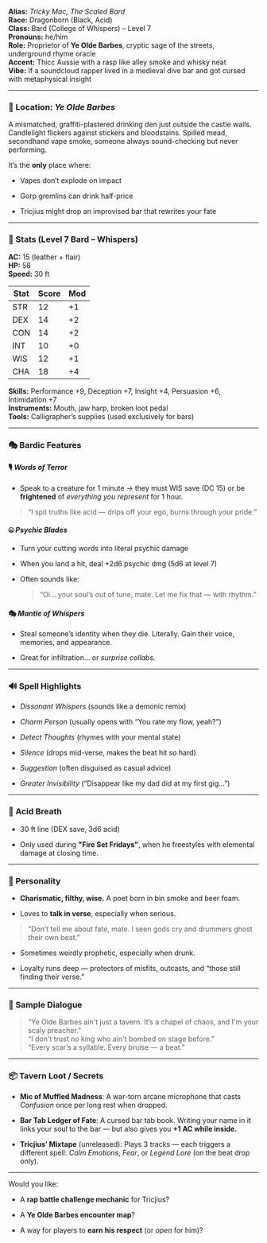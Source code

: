 

**Alias:** _Tricky Mac, The Scaled Bard_  
**Race:** Dragonborn (Black, Acid)  
**Class:** Bard (College of Whispers) – Level 7  
**Pronouns:** he/him  
**Role:** Proprietor of **Ye Olde Barbes**, cryptic sage of the streets, underground rhyme oracle  
**Accent:** Thicc Aussie with a rasp like alley smoke and whisky neat  
**Vibe:** If a soundcloud rapper lived in a medieval dive bar and got cursed with metaphysical insight

---

### 🍻 Location: _Ye Olde Barbes_

A mismatched, graffiti-plastered drinking den just outside the castle walls. Candlelight flickers against stickers and bloodstains. Spilled mead, secondhand vape smoke, someone always sound-checking but never performing.

It’s the **only** place where:

- Vapes don’t explode on impact
    
- Gorp gremlins can drink half-price
    
- Tricjius might drop an improvised bar that rewrites your fate
    

---

### 🧬 Stats (Level 7 Bard – Whispers)

**AC:** 15 (leather + flair)  
**HP:** 58  
**Speed:** 30 ft

|Stat|Score|Mod|
|---|---|---|
|STR|12|+1|
|DEX|14|+2|
|CON|14|+2|
|INT|10|+0|
|WIS|12|+1|
|CHA|18|+4|

**Skills:** Performance +9, Deception +7, Insight +4, Persuasion +6, Intimidation +7  
**Instruments:** Mouth, jaw harp, broken loot pedal  
**Tools:** Calligrapher’s supplies (used exclusively for bars)

---

### 🎭 Bardic Features

#### 🎙 _Words of Terror_

- Speak to a creature for 1 minute → they must WIS save (DC 15) or be **frightened** of _everything you represent_ for 1 hour.
    

> “I spit truths like acid — drips off your ego, burns through your pride.”

#### 🤐 _Psychic Blades_

- Turn your cutting words into literal psychic damage
    
- When you land a hit, deal +2d6 psychic dmg (5d6 at level 7)
    
- Often sounds like:
    
    > “Oi... your soul’s out of tune, mate. Let me fix that — with rhythm.”
    

#### 🎭 _Mantle of Whispers_

- Steal someone’s identity when they die. Literally. Gain their voice, memories, and appearance.
    
- Great for infiltration… or _surprise collabs._
    

---

### 🔊 Spell Highlights

- _Dissonant Whispers_ (sounds like a demonic remix)
    
- _Charm Person_ (usually opens with “You rate my flow, yeah?”)
    
- _Detect Thoughts_ (rhymes with your mental state)
    
- _Silence_ (drops mid-verse, makes the beat hit _so_ hard)
    
- _Suggestion_ (often disguised as casual advice)
    
- _Greater Invisibility_ (“Disappear like my dad did at my first gig…”)
    

---

### 🐉 Acid Breath

- 30 ft line (DEX save, 3d6 acid)
    
- Only used during **"Fire Set Fridays"**, when he freestyles with elemental damage at closing time.
    

---

### 🐍 Personality

- **Charismatic, filthy, wise.** A poet born in bin smoke and beer foam.
    
- Loves to **talk in verse**, especially when serious.
    

> “Don’t tell me about fate, mate. I seen gods cry and drummers ghost their own beat.”

- Sometimes weirdly prophetic, especially when drunk.
    
- Loyalty runs deep — protectors of misfits, outcasts, and “those still finding their verse.”
    

---

### 🎤 Sample Dialogue

> “Ye Olde Barbes ain't just a tavern. It’s a chapel of chaos, and I'm your scaly preacher.”  
> “I don't trust no king who ain't bombed on stage before.”  
> “Every scar’s a syllable. Every bruise — a beat.”

---

### 📦 Tavern Loot / Secrets

- **Mic of Muffled Madness**: A war-torn arcane microphone that casts _Confusion_ once per long rest when dropped.
    
- **Bar Tab Ledger of Fate**: A cursed bar tab book. Writing your name in it links your soul to the bar — but also gives you **+1 AC while inside.**
    
- **Tricjius’ Mixtape** (unreleased): Plays 3 tracks — each triggers a different spell: _Calm Emotions_, _Fear_, or _Legend Lore_ (on the beat drop only).
    

---

Would you like:

- A **rap battle challenge mechanic** for Tricjius?
    
- A **Ye Olde Barbes encounter map**?
    
- A way for players to **earn his respect** (or _open_ for him)?
